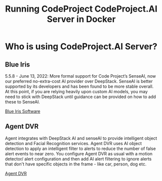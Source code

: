 ﻿---
title: Running CodeProject CodeProject.AI Server in Docker
tags:
  - CodeProject.AI
  - Docker
---

# Who is using CodeProject.AI Server?


## Blue Iris

5.5.8 - June 13, 2022: More formal support for Code Project’s SenseAI, now our preferred no-extra-cost AI
provider over DeepStack. SenseAI is better supported by its developers and has been found
to be more stable overall. At this point, if you are relying heavily upon custom AI models,
you may need to stick with DeepStack until guidance can be provided on how to add these
to SenseAI.

[Blue Iris Software](https://blueirissoftware.com/)

## Agent DVR

Agent integrates with DeepStack AI and senseAI to provide intelligent object detection and Facial Recognition services. Agent DVR uses AI object detection to apply an intelligent filter to alerts to reduce the number of false alert events to near zero. You configure Agent DVR as usual with a motion detector/ alert configuration and then add AI alert filtering to ignore alerts that don't have specific objects in the frame - like car, person, dog etc.


[Agent DVR](https://www.ispyconnect.com/userguide-agent-deepstack-ai.aspx)